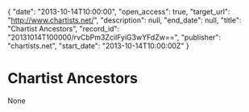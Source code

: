 {
  "date": "2013-10-14T10:00:00", 
  "open_access": true, 
  "target_url": "http://www.chartists.net/", 
  "description": null, 
  "end_date": null, 
  "title": "Chartist Ancestors", 
  "record_id": "20131014T100000/rvCbPm3ZcilFyiG3wYFdZw==", 
  "publisher": "chartists.net", 
  "start_date": "2013-10-14T10:00:00Z"
}

# Chartist Ancestors

None